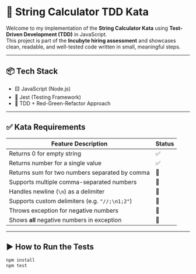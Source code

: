 # 🧪 String Calculator TDD Kata

Welcome to my implementation of the **String Calculator Kata** using **Test-Driven Development (TDD)** in JavaScript.  
This project is part of the **Incubyte hiring assessment** and showcases clean, readable, and well-tested code written in small, meaningful steps.

---

## 📦 Tech Stack

- 🟨 JavaScript (Node.js)
- 🧪 Jest (Testing Framework)
- 📝 TDD + Red-Green-Refactor Approach

---

## ✅ Kata Requirements

| Feature Description                                      | Status |
|----------------------------------------------------------|--------|
| Returns 0 for empty string                               | ✅     |
| Returns number for a single value                        | ✅     |
| Returns sum for two numbers separated by comma           | 🔲     |
| Supports multiple comma-separated numbers                | 🔲     |
| Handles newline (`\n`) as a delimiter                    | 🔲     |
| Supports custom delimiters (e.g. `"//;\n1;2"`)           | 🔲     |
| Throws exception for negative numbers                    | 🔲     |
| Shows **all** negative numbers in exception              | 🔲     |

---

## ▶️ How to Run the Tests

```bash
npm install
npm test
